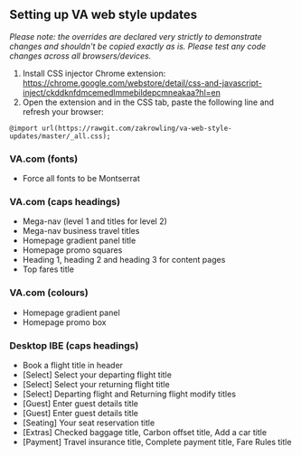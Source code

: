 ## Setting up VA web style updates
*Please note: the overrides are declared very strictly to demonstrate changes and shouldn't be copied exactly as is. Please test any code changes across all browsers/devices.*

1. Install CSS injector Chrome extension: https://chrome.google.com/webstore/detail/css-and-javascript-inject/ckddknfdmcemedlmmebildepcmneakaa?hl=en
2. Open the extension and in the CSS tab, paste the following line and refresh your browser:

`
@import url(https://rawgit.com/zakrowling/va-web-style-updates/master/_all.css);
`
### VA.com (fonts)
* Force all fonts to be Montserrat

### VA.com (caps headings)
* Mega-nav (level 1 and titles for level 2)
* Mega-nav business travel titles
* Homepage gradient panel title
* Homepage promo squares
* Heading 1, heading 2 and heading 3 for content pages
* Top fares title

### VA.com (colours)
* Homepage gradient panel
* Homepage promo box

### Desktop IBE (caps headings)
* Book a flight title in header
* [Select] Select your departing flight title
* [Select] Select your returning flight title
* [Select] Departing flight and Returning flight modify titles
* [Guest] Enter guest details title
* [Guest] Enter guest details title
* [Seating] Your seat reservation title
* [Extras] Checked baggage title, Carbon offset title, Add a car title
* [Payment] Travel insurance title, Complete payment title, Fare Rules title
